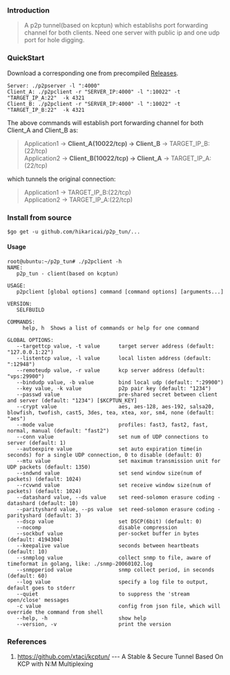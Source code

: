 ### Introduction
>A p2p tunnel(based on kcptun) which establishs port forwarding channel for both clients.
>Need one server with public ip and one udp port for hole digging. 

### QuickStart
Download a corresponding one from precompiled [Releases](https://github.com/hikaricai/p2p_tun/releases).

```
Server: ./p2pserver -l ":4000" 
Client_A: ./p2pclient -r "SERVER_IP:4000" -l ":10022" -t "TARGET_IP_A:22"  -k 4321
Client_B: ./p2pclient -r "SERVER_IP:4000" -l ":10022" -t "TARGET_IP_B:22"  -k 4321
```
The above commands will establish port forwarding channel for both Client_A and Client_B as:

> Application1 -> **Client_A(10022/tcp) -> Client_B** -> TARGET_IP_B:(22/tcp)  
> Application2 -> **Client_B(10022/tcp) -> Client_A** -> TARGET_IP_A:(22/tcp)

which tunnels the original connection:

> Application1 -> TARGET_IP_B:(22/tcp)  
> Application2 -> TARGET_IP_A:(22/tcp)

### Install from source

```
$go get -u github.com/hikaricai/p2p_tun/...
```

#### Usage

```
root@ubuntu:~/p2p_tun# ./p2pclient -h
NAME:
   p2p_tun - client(based on kcptun)

USAGE:
   p2pclient [global options] command [command options] [arguments...]

VERSION:
   SELFBUILD

COMMANDS:
     help, h  Shows a list of commands or help for one command

GLOBAL OPTIONS:
   --targettcp value, -t value      target server address (default: "127.0.0.1:22")
   --listentcp value, -l value      local listen address (default: ":12948")
   --remoteudp value, -r value      kcp server address (default: "vps:29900")
   --bindudp value, -b value        bind local udp (default: ":29900")
   --key value, -k value            p2p pair key (default: "1234")
   --passwd value                   pre-shared secret between client and server (default: "1234") [$KCPTUN_KEY]
   --crypt value                    aes, aes-128, aes-192, salsa20, blowfish, twofish, cast5, 3des, tea, xtea, xor, sm4, none (default: "aes")
   --mode value                     profiles: fast3, fast2, fast, normal, manual (default: "fast2")
   --conn value                     set num of UDP connections to server (default: 1)
   --autoexpire value               set auto expiration time(in seconds) for a single UDP connection, 0 to disable (default: 0)
   --mtu value                      set maximum transmission unit for UDP packets (default: 1350)
   --sndwnd value                   set send window size(num of packets) (default: 1024)
   --rcvwnd value                   set receive window size(num of packets) (default: 1024)
   --datashard value, --ds value    set reed-solomon erasure coding - datashard (default: 10)
   --parityshard value, --ps value  set reed-solomon erasure coding - parityshard (default: 3)
   --dscp value                     set DSCP(6bit) (default: 0)
   --nocomp                         disable compression
   --sockbuf value                  per-socket buffer in bytes (default: 4194304)
   --keepalive value                seconds between heartbeats (default: 10)
   --snmplog value                  collect snmp to file, aware of timeformat in golang, like: ./snmp-20060102.log
   --snmpperiod value               snmp collect period, in seconds (default: 60)
   --log value                      specify a log file to output, default goes to stderr
   --quiet                          to suppress the 'stream open/close' messages
   -c value                         config from json file, which will override the command from shell
   --help, -h                       show help
   --version, -v                    print the version

```


### References

1. https://github.com/xtaci/kcptun/ --- A Stable & Secure Tunnel Based On KCP with N:M Multiplexing


